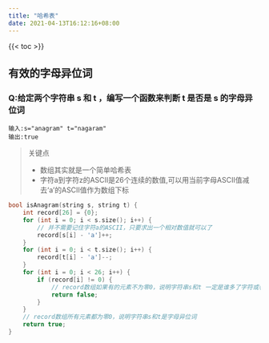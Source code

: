```yaml
---
title: "哈希表"
date: 2021-04-13T16:12:16+08:00
---
```


{{< toc >}}

## 有效的字母异位词
### Q:给定两个字符串 s 和 t ，编写一个函数来判断 t 是否是 s 的字母异位词
    输入:s="anagram" t="nagaram"
    输出:true
> 关键点
>- 数组其实就是一个简单哈希表
>- 字符a到字符z的ASCII是26个连续的数值,可以用当前字母ASCII值减去‘a’的ASCII值作为数组下标
```c++
bool isAnagram(string s, string t) {
    int record[26] = {0};
    for (int i = 0; i < s.size(); i++) {
        // 并不需要记住字符a的ASCII，只要求出一个相对数值就可以了
        record[s[i] - 'a']++;
    }
    for (int i = 0; i < t.size(); i++) {
        record[t[i] - 'a']--;
    }
    for (int i = 0; i < 26; i++) {
        if (record[i] != 0) {
            // record数组如果有的元素不为零0，说明字符串s和t 一定是谁多了字符或者谁少了字符。
            return false;
        }
    }
    // record数组所有元素都为零0，说明字符串s和t是字母异位词
    return true;
}
```